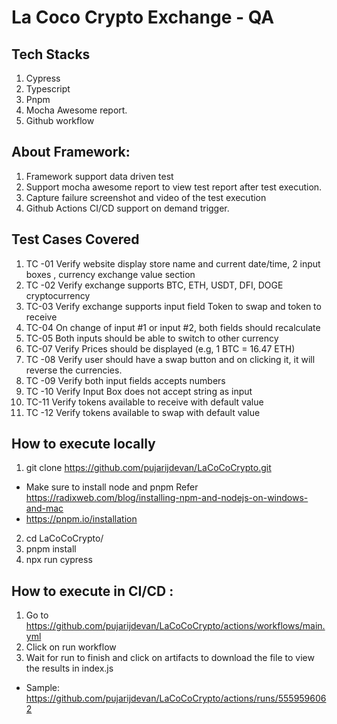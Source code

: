 # La Coco Crypto Exchange - QA

## Tech Stacks

1. Cypress
2. Typescript
3. Pnpm
4. Mocha Awesome report.
5. Github workflow

## About Framework:
1. Framework support data driven test
2. Support mocha awesome report to view test report after test execution.
3. Capture failure screenshot and video of the test execution
4. Github Actions CI/CD support on demand trigger.


## Test Cases Covered

1. TC -01 Verify website display store name and current date/time, 2 input boxes , currency exchange value section
2. TC -02 Verify exchange supports BTC, ETH, USDT, DFI, DOGE cryptocurrency
3. TC-03 Verify exchange supports input field Token to swap and token to receive
4. TC-04 On change of input #1 or input #2, both fields should recalculate
5. TC-05 Both inputs should be able to switch to other currency
7. TC-07 Verify Prices should be displayed (e.g, 1 BTC = 16.47 ETH)
8. TC -08 Verify user should have a swap button and on clicking it, it will reverse the currencies.
9. TC -09 Verify both input fields accepts numbers
10. TC -10 Verify Input Box does not accept string as input
11. TC-11 Verify tokens available to receive with default value
12. TC -12 Verify tokens available to swap with default value

## How to execute locally
1. git clone https://github.com/pujarijdevan/LaCoCoCrypto.git
- Make sure to install node and pnpm Refer https://radixweb.com/blog/installing-npm-and-nodejs-on-windows-and-mac
- https://pnpm.io/installation

2. cd LaCoCoCrypto/
3. pnpm install
4. npx run cypress

## How to execute in CI/CD : 
1. Go to https://github.com/pujarijdevan/LaCoCoCrypto/actions/workflows/main.yml
2. Click on run workflow
3. Wait for run to finish and click on artifacts to download the file to view the results in index.js
- Sample:  https://github.com/pujarijdevan/LaCoCoCrypto/actions/runs/5559596062
